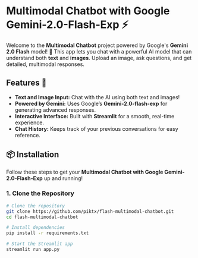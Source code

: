 # Multimodal Chatbot with Google Gemini-2.0-Flash-Exp ⚡️

Welcome to the **Multimodal Chatbot** project powered by Google's **Gemini 2.0 Flash** model! 🌟 This app lets you chat with a powerful AI model that can understand both **text** and **images**. Upload an image, ask questions, and get detailed, multimodal responses.

## Features 🚀
- **Text and Image Input:** Chat with the AI using both text and images!
- **Powered by Gemini:** Uses Google’s **Gemini-2.0-flash-exp** for generating advanced responses.
- **Interactive Interface:** Built with **Streamlit** for a smooth, real-time experience.
- **Chat History:** Keeps track of your previous conversations for easy reference.

## 📦 Installation

Follow these steps to get your **Multimodal Chatbot with Google Gemini-2.0-Flash-Exp** up and running!

### 1. Clone the Repository

```bash
# Clone the repository
git clone https://github.com/piktx/flash-multimodal-chatbot.git
cd flash-multimodal-chatbot

# Install dependencies
pip install -r requirements.txt

# Start the Streamlit app
streamlit run app.py
